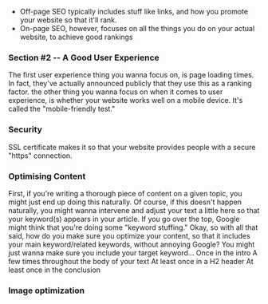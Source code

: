 - Off-page SEO typically includes stuff like links, and how you promote your website so that
it'll rank.
- On-page SEO, however, focuses on all the things you do on your actual website, to achieve
good rankings

### Section #2 -- A Good User Experience

The first user experience thing you wanna focus on, is page loading times.
In fact, they've actually announced publicly that they use this as a ranking factor.
the other thing you wanna focus on when it comes to user experience, is whether your
website works well on a mobile device.
It's called the "mobile-friendly test."

### Security
SSL certificate makes it so that your website provides people with a secure "https"
connection.

### Optimising Content
First, if you're writing a thorough piece of content on a given topic, you might just end up
doing this naturally.
Of course, if this doesn't happen naturally, you might wanna intervene and adjust your text a
little here so that your keyword(s) appears in your article.
If you go over the top, Google might think that you're doing some "keyword stuffing."
Okay, so with all that said, how do you make sure you optimize your content, so that it
includes your main keyword/related keywords, without annoying Google?
You might just wanna make sure you include your target keyword…
Once in the intro
A few times throughout the body of your text
At least once in a H2 header
At least once in the conclusion

### Image optimization
